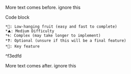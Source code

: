 More text comes before. ignore this

Code block
```
*🍎: Low-hanging fruit (easy and fast to complete)
*⛰️: Medium Difficulty
*🌀: Complex (may take longer to implement)
*❓: Optional (unsure if this will be a final feature)
*🔑: Key feature
```

^f3edfd

More text comes after. ignore this
